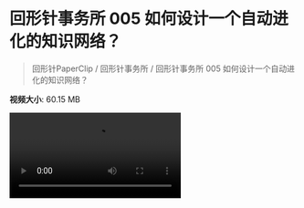 # 回形针事务所 005 如何设计一个自动进化的知识网络？

> 回形针PaperClip / 回形针事务所 / 回形针事务所 005 如何设计一个自动进化的知识网络？

**视频大小**: 60.15 MB

<div class="video"><video src="https://file.hsyhx.top/archive/PaperClip/事务所/005.mp4" controls preload>🤔 您的浏览器不支持 video 标签</video></div>